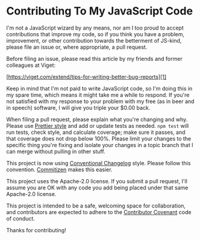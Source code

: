 # Contributing To My JavaScript Code

I'm not a JavaScript wizard by any means, nor am I too proud to accept
contributions that improve my code, so if you think you have a problem,
improvement, or other contribution towards the betterment of JS-kind,
please file an issue or, where appropriate, a pull request.

Before filing an issue, please read this article by my friends and
former colleagues at Viget:

[https://viget.com/extend/tips-for-writing-better-bug-reports][1]

Keep in mind that I'm not paid to write JavaScript code, so I'm doing this
in my spare time, which means it might take me a while to respond. If
you're not satisfied with my response to your problem with my free (as
in beer and in speech) software, I will give you triple your \$0.00 back.

When filing a pull request, please explain what you're changing and why.
Please use [Prettier style][2] and add or update tests as needed.
`npm test` will run tests, check style, and calculate coverage; make sure it
passes, and that coverage does not drop below 100%. Please limit your
changes to the specific thing you're fixing and isolate your changes in
a topic branch that I can merge without pulling in other stuff.

This project is now using [Conventional Changelog][4] style. Please follow
this convention. [Commitizen][5] makes this easier.

This project uses the Apache-2.0 license. If you submit a pull request, I'll
assume you are OK with any code you add being placed under that same Apache-2.0
license.

This project is intended to be a safe, welcoming space for collaboration, and
contributors are expected to adhere to the [Contributor Covenant][3] code of
conduct.

Thanks for contributing!

[1]: https://viget.com/extend/tips-for-writing-better-bug-reports
[2]: https://prettier.io
[3]: http://contributor-covenant.org
[4]: https://github.com/conventional-changelog/conventional-changelog-angular/blob/master/convention.md
[5]: https://commitizen.github.io/cz-cli/
